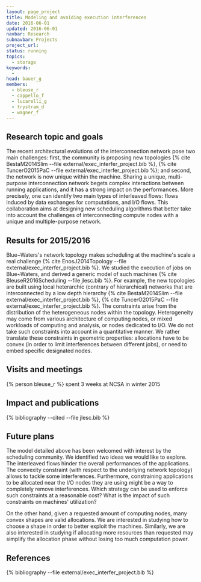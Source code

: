 ```yaml
---
layout: page_project
title: Modeling and avoiding execution interferences
date: 2016-06-01
updated: 2016-06-01
navbar: Research
subnavbar: Projects
project_url:
status: running
topics:
  - storage
keywords:
  -
head: bauer_g
members:
  - bleuse_r
  - cappello_f
  - lucarelli_g
  - trystram_d
  - wagner_f
---
```


## Research topic and goals

The recent architectural evolutions of the interconnection network pose two main challenges: first, the community is proposing new
topologies {% cite BestaM2014Slim --file external/exec_interfer_project.bib %}, {% cite TuncerO2015PaC --file external/exec_interfer_project.bib %}; and second, the network is now unique within the machine.
Sharing a unique, multi-purpose interconnection network begets complex interactions between running applications, and it has a strong impact on the
performances. More precisely, one can identify two main types of interleaved flows: flows induced by data exchanges for computations, and I/O flows.
This collaboration aims at designing new scheduling algorithms that better take into account the challenges of interconnecting compute nodes with a
unique and multiple-purpose network.


## Results for 2015/2016

Blue~Waters's network topology makes scheduling at the machine's scale a real challenge {% cite EnosJ2014Topology --file external/exec_interfer_project.bib %}. 
We studied the execution of jobs on Blue~Waters, and derived a generic model of such machines {% cite BleuseR2016Scheduling --file jlesc.bib %}.
For example, the new topologies are built using local heterarchic (contrary of hierarchical) networks that are interconnected by a low depth hierarchy {% cite BestaM2014Slim --file external/exec_interfer_project.bib %}, {% cite TuncerO2015PaC --file external/exec_interfer_project.bib %}.
The constraints arise from the distribution of the heterogeneous nodes within the topology.
Heterogeneity may come from various architecture of computing nodes, or mixed workloads of computing and analysis, or nodes dedicated to I/O.
We do not take such constraints into account in a quantitative manner.
We rather translate these constraints in geometric properties: allocations have to be convex (in order to limit interferences between different jobs), or need to embed specific designated nodes.

## Visits and meetings

{% person bleuse_r %} spent 3 weeks at NCSA in winter 2015

## Impact and publications

{% bibliography --cited --file jlesc.bib %}



## Future plans

The model detailed above has been welcomed with interest by the scheduling community.
We identified two ideas we would like to explore.
The interleaved flows hinder the overall performances of the applications.
The convexity constraint (with respect to the underlying network topology) allows to tackle some interferences.
Furthermore, constraining applications to be allocated near the I/O nodes they are using might be a way to completely remove interferences.
Which strategy can be used to enforce such constraints at a reasonable cost?
What is the impact of such constraints on machines' utilization?

On the other hand, given a requested amount of computing nodes, many convex shapes are valid allocations.
We are interested in studying how to choose a shape in order to better exploit the machines.
Similarly, we are also interested in studying if allocating more resources than requested may simplify the allocation phase without losing too much computation
power.


## References

{% bibliography --file external/exec_interfer_project.bib %}
